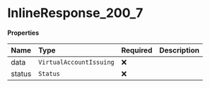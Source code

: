 # InlineResponse_200_7

**Properties**

| Name   | Type                    | Required | Description |
| :----- | :---------------------- | :------- | :---------- |
| data   | `VirtualAccountIssuing` | ❌       |             |
| status | `Status`                | ❌       |             |
